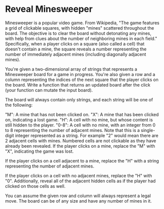 # Reveal Minesweeper

Minesweeper is a popular video game. From Wikipedia, "The game features a grid of clickable squares, with hidden "mines" scattered throughout the board. The objective is to clear the board without detonating any mines, with help from clues about the number of neighboring mines in each field." Specifically, when a player clicks on a square (also called a cell) that doesn't contain a mine, the square reveals a number representing the number of immediately adjacent mines (including diagonally adjacent mines).

You're given a two-dimensional array of strings that represents a Minesweeper board for a game in progress. You're also given a row and a column representing the indices of the next square that the player clicks on the board. Write a function that returns an updated board after the click (your function can mutate the input board).

The board will always contain only strings, and each string will be one of the following:

"M": A mine that has not been clicked on.
"X": A mine that has been clicked on, indicating a lost game.
"H": A cell with no mine, but whose content is still hidden to the player.
"0-8": A cell with no mine, with an integer from 0 to 8 representing the number of adjacent mines. Note that this is a single-digit integer represented as a string. For example "2" would mean there are 2 adjacent cells with mines. Numbered cells are not clickable as they have already been revealed.
If the player clicks on a mine, replace the "M" with "X", indicating the game was lost.

If the player clicks on a cell adjacent to a mine, replace the "H" with a string representing the number of adjacent mines.

If the player clicks on a cell with no adjacent mines, replace the "H" with "0". Additionally, reveal all of the adjacent hidden cells as if the player had clicked on those cells as well.

You can assume the given row and column will always represent a legal move. The board can be of any size and have any number of mines in it.
